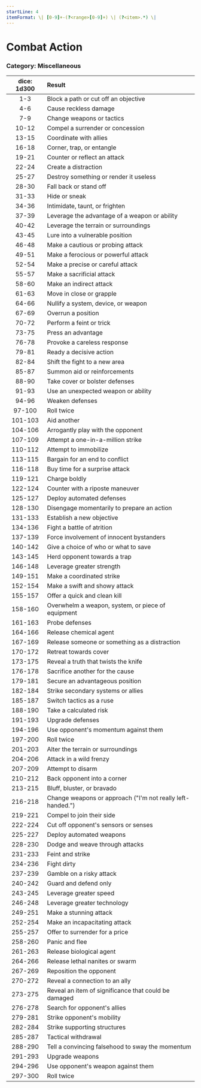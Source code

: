 ```yaml
---
startLine: 4
itemFormat: \| [0-9]+-(?<range>[0-9]+) \| (?<item>.*) \|
---
```

# Combat Action
### Category: Miscellaneous

| dice: 1d300 | Result |
|:----:|:-------|
| 1-3 | Block a path or cut off an objective |
| 4-6 | Cause reckless damage |
| 7-9 | Change weapons or tactics |
| 10-12 | Compel a surrender or concession |
| 13-15 | Coordinate with allies |
| 16-18 | Corner, trap, or entangle |
| 19-21 | Counter or reflect an attack |
| 22-24 | Create a distraction |
| 25-27 | Destroy something or render it useless |
| 28-30 | Fall back or stand off |
| 31-33 | Hide or sneak |
| 34-36 | Intimidate, taunt, or frighten |
| 37-39 | Leverage the advantage of a weapon or ability |
| 40-42 | Leverage the terrain or surroundings |
| 43-45 | Lure into a vulnerable position |
| 46-48 | Make a cautious or probing attack |
| 49-51 | Make a ferocious or powerful attack |
| 52-54 | Make a precise or careful attack |
| 55-57 | Make a sacrificial attack |
| 58-60 | Make an indirect attack |
| 61-63 | Move in close or grapple |
| 64-66 | Nullify a system, device, or weapon |
| 67-69 | Overrun a position |
| 70-72 | Perform a feint or trick |
| 73-75 | Press an advantage |
| 76-78 | Provoke a careless response |
| 79-81 | Ready a decisive action |
| 82-84 | Shift the fight to a new area |
| 85-87 | Summon aid or reinforcements |
| 88-90 | Take cover or bolster defenses |
| 91-93 | Use an unexpected weapon or ability |
| 94-96 | Weaken defenses |
| 97-100 | Roll twice |
| 101-103 | Aid another |
| 104-106 | Arrogantly play with the opponent |
| 107-109 | Attempt a one-in-a-million strike |
| 110-112 | Attempt to immobilize |
| 113-115 | Bargain for an end to conflict |
| 116-118 | Buy time for a surprise attack |
| 119-121 | Charge boldly |
| 122-124 | Counter with a riposte maneuver |
| 125-127 | Deploy automated defenses |
| 128-130 | Disengage momentarily to prepare an action |
| 131-133 | Establish a new objective |
| 134-136 | Fight a battle of atrition |
| 137-139 | Force involvement of innocent bystanders |
| 140-142 | Give a choice of who or what to save |
| 143-145 | Herd opponent towards a trap |
| 146-148 | Leverage greater strength |
| 149-151 | Make a coordinated strike |
| 152-154 | Make a swift and showy attack |
| 155-157 | Offer a quick and clean kill |
| 158-160 | Overwhelm a weapon, system, or piece of equipment |
| 161-163 | Probe defenses |
| 164-166 | Release chemical agent |
| 167-169 | Release someone or something as a distraction |
| 170-172 | Retreat towards cover |
| 173-175 | Reveal a truth that twists the knife |
| 176-178 | Sacrifice another for the cause |
| 179-181 | Secure an advantageous position |
| 182-184 | Strike secondary systems or allies |
| 185-187 | Switch tactics as a ruse |
| 188-190 | Take a calculated risk |
| 191-193 | Upgrade defenses |
| 194-196 | Use opponent&#x27;s momentum against them |
| 197-200 | Roll twice |
| 201-203 | Alter the terrain or surroundings |
| 204-206 | Attack in a wild frenzy |
| 207-209 | Attempt to disarm |
| 210-212 | Back opponent into a corner |
| 213-215 | Bluff, bluster, or bravado |
| 216-218 | Change weapons or approach (&quot;I&#x27;m not really left-handed.&quot;) |
| 219-221 | Compel to join their side |
| 222-224 | Cut off opponent&#x27;s sensors or senses |
| 225-227 | Deploy automated weapons |
| 228-230 | Dodge and weave through attacks |
| 231-233 | Feint and strike |
| 234-236 | Fight dirty |
| 237-239 | Gamble on a risky attack |
| 240-242 | Guard and defend only |
| 243-245 | Leverage greater speed |
| 246-248 | Leverage greater technology |
| 249-251 | Make a stunning attack |
| 252-254 | Make an incapacitating attack |
| 255-257 | Offer to surrender for a price |
| 258-260 | Panic and flee |
| 261-263 | Release biological agent |
| 264-266 | Release lethal nanites or swarm |
| 267-269 | Reposition the opponent |
| 270-272 | Reveal a connection to an ally |
| 273-275 | Reveal an item of significance that could be damaged |
| 276-278 | Search for opponent&#x27;s allies |
| 279-281 | Strike opponent&#x27;s mobility |
| 282-284 | Strike supporting structures |
| 285-287 | Tactical withdrawal |
| 288-290 | Tell a convincing falsehood to sway the momentum |
| 291-293 | Upgrade weapons |
| 294-296 | Use opponent&#x27;s weapon against them |
| 297-300 | Roll twice |
